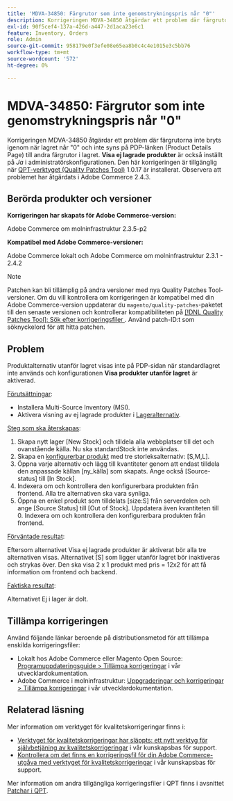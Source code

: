 ```yaml
---
title: 'MDVA-34850: Färgrutor som inte genomstrykningspris når "0"'
description: Korrigeringen MDVA-34850 åtgärdar ett problem där färgrutorna inte bryts igenom när lagret når "0" och inte syns på PDP-länken (Product Details Page) till andra färgrutor i lagret. **Visa färdiga produkter** är också inställt på *Ja* i administratörskonfigurationen. Den här korrigeringen är tillgänglig när [QPT-verktyget (Quality Patches Tool)](/help/announcements/adobe-commerce-announcements/magento-quality-patches-released-new-tool-to-self-serve-quality-patches.md) 1.0.17 är installerat. Observera att problemet har åtgärdats i Adobe Commerce 2.4.3.
exl-id: 90f5cef4-137a-426d-a447-2d1aca23e6c1
feature: Inventory, Orders
role: Admin
source-git-commit: 958179e0f3efe08e65ea8b0c4c4e1015e3c5bb76
workflow-type: tm+mt
source-wordcount: '572'
ht-degree: 0%

---
```


# MDVA-34850: Färgrutor som inte genomstrykningspris når &quot;0&quot;

Korrigeringen MDVA-34850 åtgärdar ett problem där färgrutorna inte bryts igenom när lagret når &quot;0&quot; och inte syns på PDP-länken (Product Details Page) till andra färgrutor i lagret. **Visa ej lagrade produkter** är också inställt på *Ja* i administratörskonfigurationen. Den här korrigeringen är tillgänglig när [QPT-verktyget (Quality Patches Tool)](/help/announcements/adobe-commerce-announcements/magento-quality-patches-released-new-tool-to-self-serve-quality-patches.md) 1.0.17 är installerat. Observera att problemet har åtgärdats i Adobe Commerce 2.4.3.

## Berörda produkter och versioner

**Korrigeringen har skapats för Adobe Commerce-version:**

Adobe Commerce om molninfrastruktur 2.3.5-p2

**Kompatibel med Adobe Commerce-versioner:**

Adobe Commerce lokalt och Adobe Commerce om molninfrastruktur 2.3.1 - 2.4.2

>[!NOTE]
>
>Patchen kan bli tillämplig på andra versioner med nya Quality Patches Tool-versioner. Om du vill kontrollera om korrigeringen är kompatibel med din Adobe Commerce-version uppdaterar du `magento/quality-patches`-paketet till den senaste versionen och kontrollerar kompatibiliteten på [[!DNL Quality Patches Tool]: Sök efter korrigeringsfiler ](https://devdocs.magento.com/quality-patches/tool.html#patch-grid). Använd patch-ID:t som söknyckelord för att hitta patchen.

## Problem

Produktalternativ utanför lagret visas inte på PDP-sidan när standardlagret inte används och konfigurationen **Visa produkter utanför lagret** är aktiverad.

<u>Förutsättningar</u>:

* Installera Multi-Source Inventory (MSI).
* Aktivera visning av ej lagrade produkter i [Lageralternativ](https://docs.magento.com/user-guide/configuration/catalog/inventory.html).

<u>Steg som ska återskapas</u>:

1. Skapa nytt lager \[New Stock\] och tilldela alla webbplatser till det och ovanstående källa. Nu ska standardStock inte användas.
1. Skapa en [konfigurerbar produkt](https://docs.magento.com/user-guide/catalog/product-create-configurable.html) med tre storleksalternativ: \[S,M,L\].
1. Öppna varje alternativ och lägg till kvantiteter genom att endast tilldela den anpassade källan \[ny\_källa\] som skapats. Ange också \[Source-status\] till \[In Stock\].
1. Indexera om och kontrollera den konfigurerbara produkten från frontend. Alla tre alternativen ska vara synliga.
1. Öppna en enkel produkt som tilldelats \[size:S\] från serverdelen och ange \[Source Status\] till \[Out of Stock\]. Uppdatera även kvantiteten till 0. Indexera om och kontrollera den konfigurerbara produkten från frontend.

<u>Förväntade resultat</u>:

Eftersom alternativet Visa ej lagrade produkter är aktiverat bör alla tre alternativen visas. Alternativet \[S\] som ligger utanför lagret bör inaktiveras och strykas över. Den ska visa 2 x 1 produkt med pris = 12x2 för att få information om frontend och backend.

<u>Faktiska resultat</u>:

Alternativet Ej i lager är dolt.

## Tillämpa korrigeringen

Använd följande länkar beroende på distributionsmetod för att tillämpa enskilda korrigeringsfiler:

* Lokalt hos Adobe Commerce eller Magento Open Source: [Programuppdateringsguide > Tillämpa korrigeringar](https://devdocs.magento.com/guides/v2.4/comp-mgr/patching/mqp.html) i vår utvecklardokumentation.
* Adobe Commerce i molninfrastruktur: [Uppgraderingar och korrigeringar > Tillämpa korrigeringar](https://devdocs.magento.com/cloud/project/project-patch.html) i vår utvecklardokumentation.

## Relaterad läsning

Mer information om verktyget för kvalitetskorrigeringar finns i:

* [Verktyget för kvalitetskorrigeringar har släppts: ett nytt verktyg för självbetjäning av kvalitetskorrigeringar](/help/announcements/adobe-commerce-announcements/magento-quality-patches-released-new-tool-to-self-serve-quality-patches.md) i vår kunskapsbas för support.
* [Kontrollera om det finns en korrigeringsfil för din Adobe Commerce-utgåva med verktyget för kvalitetskorrigeringar](/help/support-tools/patches-available-in-qpt-tool/check-patch-for-magento-issue-with-magento-quality-patches.md) i vår kunskapsbas för support.

Mer information om andra tillgängliga korrigeringsfiler i QPT finns i avsnittet [Patchar i QPT](https://support.magento.com/hc/en-us/sections/360010506631-Patches-available-in-QPT-tool-).
